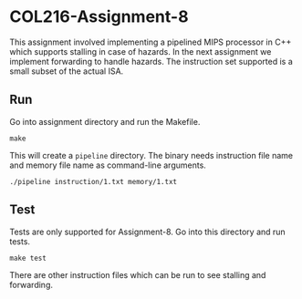 # COL216-Assignment-8

This assignment involved implementing a pipelined MIPS processor in C++ which supports stalling in case of hazards. In the next assignment we implement forwarding to handle hazards. The instruction set supported is a small subset of the actual ISA. 

## Run

Go into assignment directory and run the Makefile.
```
make
```
This will create a `pipeline` directory. The binary needs instruction file name and memory file name as command-line arguments.
```
./pipeline instruction/1.txt memory/1.txt
```

## Test

Tests are only supported for Assignment-8. Go into this directory and run tests.
```
make test
```
There are other instruction files which can be run to see stalling and forwarding.
